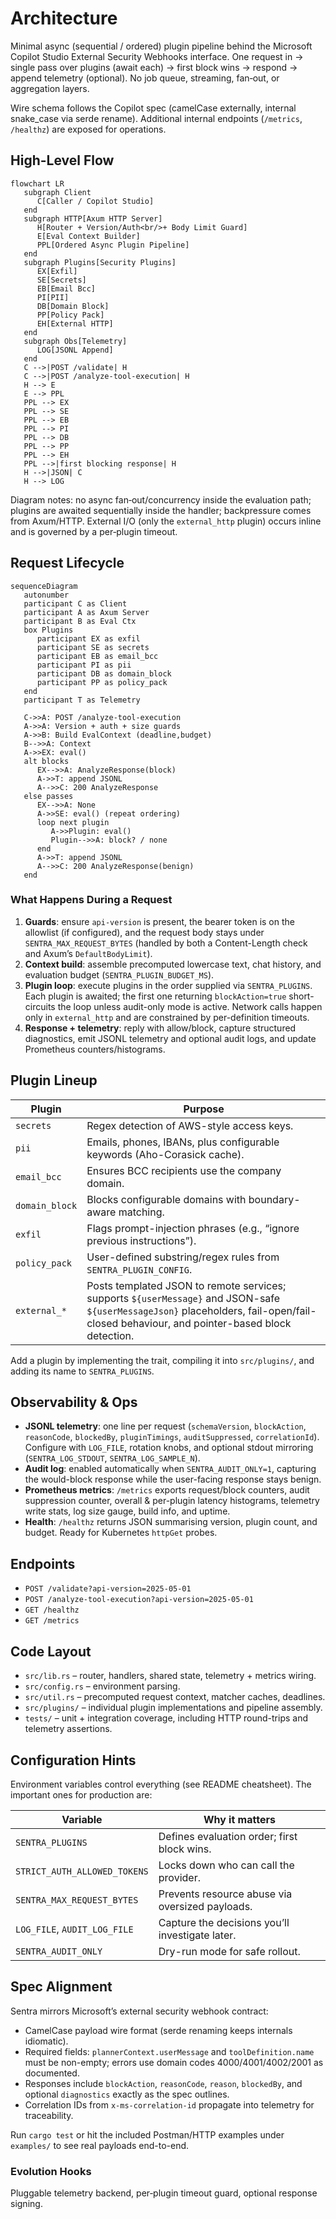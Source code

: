 # Architecture

Minimal async (sequential / ordered) plugin pipeline behind the Microsoft Copilot Studio External Security Webhooks interface. One request in → single pass over plugins (await each) → first block wins → respond → append telemetry (optional). No job queue, streaming, fan‑out, or aggregation layers.

Wire schema follows the Copilot spec (camelCase externally, internal snake_case via serde rename). Additional internal endpoints (`/metrics`, `/healthz`) are exposed for operations.

## High-Level Flow

```mermaid
flowchart LR
   subgraph Client
      C[Caller / Copilot Studio]
   end
   subgraph HTTP[Axum HTTP Server]
      H[Router + Version/Auth<br/>+ Body Limit Guard]
      E[Eval Context Builder]
      PPL[Ordered Async Plugin Pipeline]
   end
   subgraph Plugins[Security Plugins]
      EX[Exfil]
      SE[Secrets]
      EB[Email Bcc]
      PI[PII]
      DB[Domain Block]
      PP[Policy Pack]
      EH[External HTTP]
   end
   subgraph Obs[Telemetry]
      LOG[JSONL Append]
   end
   C -->|POST /validate| H
   C -->|POST /analyze-tool-execution| H
   H --> E
   E --> PPL
   PPL --> EX
   PPL --> SE
   PPL --> EB
   PPL --> PI
   PPL --> DB
   PPL --> PP
   PPL --> EH
   PPL -->|first blocking response| H
   H -->|JSON| C
   H --> LOG
```

Diagram notes: no async fan‑out/concurrency inside the evaluation path; plugins are awaited sequentially inside the handler; backpressure comes from Axum/HTTP. External I/O (only the `external_http` plugin) occurs inline and is governed by a per‑plugin timeout.

## Request Lifecycle

```mermaid
sequenceDiagram
   autonumber
   participant C as Client
   participant A as Axum Server
   participant B as Eval Ctx
   box Plugins
      participant EX as exfil
      participant SE as secrets
      participant EB as email_bcc
      participant PI as pii
      participant DB as domain_block
      participant PP as policy_pack
   end
   participant T as Telemetry

   C->>A: POST /analyze-tool-execution
   A->>A: Version + auth + size guards
   A->>B: Build EvalContext (deadline,budget)
   B-->>A: Context
   A->>EX: eval()
   alt blocks
      EX-->>A: AnalyzeResponse(block)
      A->>T: append JSONL
      A-->>C: 200 AnalyzeResponse
   else passes
      EX-->>A: None
      A->>SE: eval() (repeat ordering)
      loop next plugin
         A->>Plugin: eval()
         Plugin-->>A: block? / none
      end
      A->>T: append JSONL
      A-->>C: 200 AnalyzeResponse(benign)
   end
```

### What Happens During a Request
1. **Guards**: ensure `api-version` is present, the bearer token is on the allowlist (if configured), and the request body stays under `SENTRA_MAX_REQUEST_BYTES` (handled by both a Content-Length check and Axum’s `DefaultBodyLimit`).
2. **Context build**: assemble precomputed lowercase text, chat history, and evaluation budget (`SENTRA_PLUGIN_BUDGET_MS`).
3. **Plugin loop**: execute plugins in the order supplied via `SENTRA_PLUGINS`. Each plugin is awaited; the first one returning `blockAction=true` short-circuits the loop unless audit-only mode is active. Network calls happen only in `external_http` and are constrained by per-definition timeouts.
4. **Response + telemetry**: reply with allow/block, capture structured diagnostics, emit JSONL telemetry and optional audit logs, and update Prometheus counters/histograms.

## Plugin Lineup

| Plugin | Purpose |
|--------|---------|
| `secrets` | Regex detection of AWS-style access keys. |
| `pii` | Emails, phones, IBANs, plus configurable keywords (Aho-Corasick cache). |
| `email_bcc` | Ensures BCC recipients use the company domain. |
| `domain_block` | Blocks configurable domains with boundary-aware matching. |
| `exfil` | Flags prompt-injection phrases (e.g., “ignore previous instructions”). |
| `policy_pack` | User-defined substring/regex rules from `SENTRA_PLUGIN_CONFIG`. |
| `external_*` | Posts templated JSON to remote services; supports `${userMessage}` and JSON-safe `${userMessageJson}` placeholders, fail-open/fail-closed behaviour, and pointer-based block detection. |

Add a plugin by implementing the trait, compiling it into `src/plugins/`, and adding its name to `SENTRA_PLUGINS`.

## Observability & Ops
- **JSONL telemetry**: one line per request (`schemaVersion`, `blockAction`, `reasonCode`, `blockedBy`, `pluginTimings`, `auditSuppressed`, `correlationId`). Configure with `LOG_FILE`, rotation knobs, and optional stdout mirroring (`SENTRA_LOG_STDOUT`, `SENTRA_LOG_SAMPLE_N`).
- **Audit log**: enabled automatically when `SENTRA_AUDIT_ONLY=1`, capturing the would-block response while the user-facing response stays benign.
- **Prometheus metrics**: `/metrics` exports request/block counters, audit suppression counter, overall & per-plugin latency histograms, telemetry write stats, log size gauge, build info, and uptime.
- **Health**: `/healthz` returns JSON summarising version, plugin count, and budget. Ready for Kubernetes `httpGet` probes.

## Endpoints
- `POST /validate?api-version=2025-05-01`
- `POST /analyze-tool-execution?api-version=2025-05-01`
- `GET /healthz`
- `GET /metrics`

## Code Layout
- `src/lib.rs` – router, handlers, shared state, telemetry + metrics wiring.
- `src/config.rs` – environment parsing.
- `src/util.rs` – precomputed request context, matcher caches, deadlines.
- `src/plugins/` – individual plugin implementations and pipeline assembly.
- `tests/` – unit + integration coverage, including HTTP round-trips and telemetry assertions.

## Configuration Hints
Environment variables control everything (see README cheatsheet). The important ones for production are:

| Variable | Why it matters |
|----------|----------------|
| `SENTRA_PLUGINS` | Defines evaluation order; first block wins. |
| `STRICT_AUTH_ALLOWED_TOKENS` | Locks down who can call the provider. |
| `SENTRA_MAX_REQUEST_BYTES` | Prevents resource abuse via oversized payloads. |
| `LOG_FILE`, `AUDIT_LOG_FILE` | Capture the decisions you’ll investigate later. |
| `SENTRA_AUDIT_ONLY` | Dry-run mode for safe rollout. |

## Spec Alignment
Sentra mirrors Microsoft’s external security webhook contract:
- CamelCase payload wire format (serde renaming keeps internals idiomatic).
- Required fields: `plannerContext.userMessage` and `toolDefinition.name` must be non-empty; errors use domain codes 4000/4001/4002/2001 as documented.
- Responses include `blockAction`, `reasonCode`, `reason`, `blockedBy`, and optional `diagnostics` exactly as the spec outlines.
- Correlation IDs from `x-ms-correlation-id` propagate into telemetry for traceability.

Run `cargo test` or hit the included Postman/HTTP examples under `examples/` to see real payloads end-to-end.
### Evolution Hooks
Pluggable telemetry backend, per‑plugin timeout guard, optional response signing.

